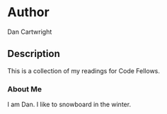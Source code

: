 # Author
Dan Cartwright

## Description
This is a collection of my readings for Code Fellows.

### About Me
I am Dan. I like to snowboard in the winter. 

